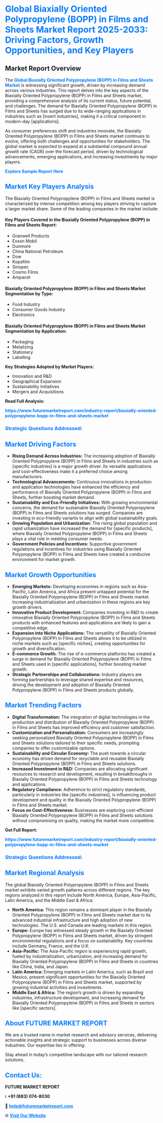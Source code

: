 <h1 style="color: #007BFF;">Global Biaxially Oriented Polypropylene (BOPP) in Films and Sheets Market Report 2025-2033: Driving Factors, Growth Opportunities, and Key Players</h1>

<section id="overview">
<h2>Market Report Overview</h2>
<p>The <a href="https://www.futuremarketreport.com/industry-report/biaxially-oriented-polypropylene-bopp-in-films-and-sheets-market" style="color: #007BFF; text-decoration: none;"><strong>Global Biaxially Oriented Polypropylene (BOPP) in Films and Sheets Market</strong></a> is witnessing significant growth, driven by increasing demand across various industries. This report delves into the key aspects of the Biaxially Oriented Polypropylene (BOPP) in Films and Sheets market, providing a comprehensive analysis of its current status, future potential, and challenges. The demand for Biaxially Oriented Polypropylene (BOPP) in Films and Sheets has surged due to its wide-ranging applications in industries such as [insert industries], making it a critical component in modern-day [applications].</p>
<p>As consumer preferences shift and industries innovate, the Biaxially Oriented Polypropylene (BOPP) in Films and Sheets market continues to evolve, offering both challenges and opportunities for stakeholders. The global market is expected to expand at a substantial compound annual growth rate (CAGR) over the forecast period, driven by technological advancements, emerging applications, and increasing investments by major players.</p>
</section>

<section id="overview">
<p><a href="https://www.futuremarketreport.com/request-sample/reportId=107157" style="color: #007BFF; text-decoration: none;"><strong>Explore Sample Report Here</strong></a></p>
</section>

<section id="key-players">
<h2 style="color: #007BFF;">Market Key Players Analysis</h2>
<p>The Biaxially Oriented Polypropylene (BOPP) in Films and Sheets market is characterized by intense competition among key players striving to capture a larger market share. Some of the leading companies in the market include:</p>
<h4>Key Players Covered in the Biaxially Oriented Polypropylene (BOPP) in Films and Sheets Report:</h4>
<ul><li>Granwell Products</li><li>Exxon Mobil</li><li>Dunmore</li><li>China National Petroleum</li><li>Dow</li><li>Kopafilm</li><li>Sinopec</li><li>Cosmo Films</li><li>Ampacet</li></ul>
<h4>Biaxially Oriented Polypropylene (BOPP) in Films and Sheets Market Segmentation by Type:</h4>
<ul><li>Food Industry</li><li>Consumer Goods Industry</li><li>Electronics</li></ul>

<h4>Biaxially Oriented Polypropylene (BOPP) in Films and Sheets Market Segmentation by Application:</h4>
<ul><li>Packaging</li><li>Metalizing</li><li>Stationery</li><li>Labelling</li></ul>
<p><strong>Key Strategies Adopted by Market Players:</strong></p>
<ul>
<li>Innovation and R&D</li>
<li>Geographical Expansion</li>
<li>Sustainability Initiatives</li>
<li>Mergers and Acquisitions</li>
</ul>
</section>

<section>
<p><strong>Read Full Analysis: </strong></p><a href="https://www.futuremarketreport.com/industry-report/biaxially-oriented-polypropylene-bopp-in-films-and-sheets-market" style="color: #007BFF; text-decoration: none;"><strong>https://www.futuremarketreport.com/industry-report/biaxially-oriented-polypropylene-bopp-in-films-and-sheets-market</strong></a>
<h3 style="color: #007BFF;">Strategic Questions Addressed:</h3>
</section>

<section id="driving-factors">
<h2 style="color: #007BFF;">Market Driving Factors</h2>
<ul>
<li><strong>Rising Demand Across Industries:</strong> The increasing adoption of Biaxially Oriented Polypropylene (BOPP) in Films and Sheets in industries such as [specific industries] is a major growth driver. Its versatile applications and cost-effectiveness make it a preferred choice among manufacturers.</li>
<li><strong>Technological Advancements:</strong> Continuous innovations in production and application technologies have enhanced the efficiency and performance of Biaxially Oriented Polypropylene (BOPP) in Films and Sheets, further boosting market demand.</li>
<li><strong>Sustainability and Eco-Friendly Initiatives:</strong> With growing environmental concerns, the demand for sustainable Biaxially Oriented Polypropylene (BOPP) in Films and Sheets solutions has surged. Companies are investing in eco-friendly variants to align with global sustainability goals.</li>
<li><strong>Growing Population and Urbanization:</strong> The rising global population and rapid urbanization have increased the demand for [specific products], where Biaxially Oriented Polypropylene (BOPP) in Films and Sheets plays a vital role in meeting consumer needs.</li>
<li><strong>Government Policies and Incentives:</strong> Supportive government regulations and incentives for industries using Biaxially Oriented Polypropylene (BOPP) in Films and Sheets have created a conducive environment for market growth.</li>
</ul>
</section>

<section id="growth-opportunities">
<h2 style="color: #007BFF;">Market Growth Opportunities</h2>
<ul>
<li><strong>Emerging Markets:</strong> Developing economies in regions such as Asia-Pacific, Latin America, and Africa present untapped potential for the Biaxially Oriented Polypropylene (BOPP) in Films and Sheets market. Increasing industrialization and urbanization in these regions are key growth drivers.</li>
<li><strong>Innovative Product Development:</strong> Companies investing in R&D to create innovative Biaxially Oriented Polypropylene (BOPP) in Films and Sheets products with enhanced features and applications are likely to gain a competitive edge.</li>
<li><strong>Expansion into Niche Applications:</strong> The versatility of Biaxially Oriented Polypropylene (BOPP) in Films and Sheets allows it to be utilized in niche markets such as [specific niches], creating opportunities for growth and diversification.</li>
<li><strong>E-commerce Growth:</strong> The rise of e-commerce platforms has created a surge in demand for Biaxially Oriented Polypropylene (BOPP) in Films and Sheets used in [specific applications], further boosting market growth.</li>
<li><strong>Strategic Partnerships and Collaborations:</strong> Industry players are forming partnerships to leverage shared expertise and resources, driving the development and adoption of Biaxially Oriented Polypropylene (BOPP) in Films and Sheets products globally.</li>
</ul>
</section>

<section id="trending-factors">
<h2 style="color: #007BFF;">Market Trending Factors</h2>
<ul>
<li><strong>Digital Transformation:</strong> The integration of digital technologies in the production and distribution of Biaxially Oriented Polypropylene (BOPP) in Films and Sheets has improved efficiency and customer satisfaction.</li>
<li><strong>Customization and Personalization:</strong> Consumers are increasingly seeking personalized Biaxially Oriented Polypropylene (BOPP) in Films and Sheets solutions tailored to their specific needs, prompting companies to offer customizable options.</li>
<li><strong>Sustainability and Circular Economy:</strong> The push towards a circular economy has driven demand for recyclable and reusable Biaxially Oriented Polypropylene (BOPP) in Films and Sheets solutions.</li>
<li><strong>Increased Investment in R&D:</strong> Companies are allocating significant resources to research and development, resulting in breakthroughs in Biaxially Oriented Polypropylene (BOPP) in Films and Sheets technology and applications.</li>
<li><strong>Regulatory Compliance:</strong> Adherence to strict regulatory standards, particularly in industries like [specific industries], is influencing product development and quality in the Biaxially Oriented Polypropylene (BOPP) in Films and Sheets market.</li>
<li><strong>Focus on Cost-Effectiveness:</strong> Businesses are exploring cost-efficient Biaxially Oriented Polypropylene (BOPP) in Films and Sheets solutions without compromising on quality, making the market more competitive.</li>
</ul>
</section>

<section>
<p><strong>Get Full Report: </strong></p><a href="https://www.futuremarketreport.com/industry-report/biaxially-oriented-polypropylene-bopp-in-films-and-sheets-market" style="color: #007BFF; text-decoration: none;"><strong>https://www.futuremarketreport.com/industry-report/biaxially-oriented-polypropylene-bopp-in-films-and-sheets-market</strong></a>
<h3 style="color: #007BFF;">Strategic Questions Addressed:</h3>
</section>


<section id="regional-analysis">
<h2 style="color: #007BFF;">Market Regional Analysis</h2>
<p>The global Biaxially Oriented Polypropylene (BOPP) in Films and Sheets market exhibits varied growth patterns across different regions. The key regions analyzed in this report include North America, Europe, Asia-Pacific, Latin America, and the Middle East & Africa:</p>
<ul>
<li><strong>North America:</strong> This region remains a dominant player in the Biaxially Oriented Polypropylene (BOPP) in Films and Sheets market due to its advanced industrial infrastructure and high adoption of new technologies. The U.S. and Canada are leading markets in this region.</li>
<li><strong>Europe:</strong> Europe has witnessed steady growth in the Biaxially Oriented Polypropylene (BOPP) in Films and Sheets market, driven by stringent environmental regulations and a focus on sustainability. Key countries include Germany, France, and the U.K.</li>
<li><strong>Asia-Pacific:</strong> The Asia-Pacific region is experiencing rapid growth, fueled by industrialization, urbanization, and increasing demand for Biaxially Oriented Polypropylene (BOPP) in Films and Sheets in countries like China, India, and Japan.</li>
<li><strong>Latin America:</strong> Emerging markets in Latin America, such as Brazil and Mexico, present significant opportunities for the Biaxially Oriented Polypropylene (BOPP) in Films and Sheets market, supported by growing industrial activities and investments.</li>
<li><strong>Middle East & Africa:</strong> The region’s growth is driven by expanding industries, infrastructure development, and increasing demand for Biaxially Oriented Polypropylene (BOPP) in Films and Sheets in sectors like [specific sectors].</li>
</ul>
</section>

<footer>
<h2 style="color: #007BFF;">About FUTURE MARKET REPORT</h2>
<p>We are a trusted name in market research and advisory services, delivering actionable insights and strategic support to businesses across diverse industries. Our expertise lies in offering:</p>

<p>Stay ahead in today’s competitive landscape with our tailored research solutions.</p>

<h2 style="color: #007BFF;">Contact Us:</h2>
<p><strong>FUTURE MARKET REPORT</strong></p>
<p>📞 <strong>+91 (883) 074-8030</strong></p>
<p>📧 <strong><a href="mailto:help@futuremarketreport.com" style="color: #007BFF;">help@futuremarketreport.com</a></strong></p>
<p>🌐 <strong><a href="https://www.futuremarketreport.com/" style="color: #007BFF;">Visit Our Website</a></strong></p>
</footer>